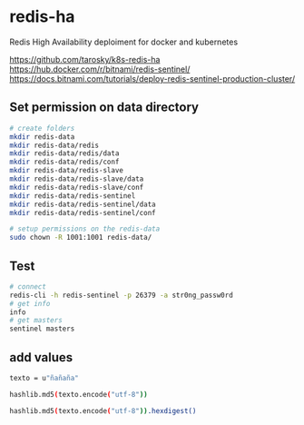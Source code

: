 # redis-ha
Redis High Availability deploiment for docker and kubernetes

https://github.com/tarosky/k8s-redis-ha
https://hub.docker.com/r/bitnami/redis-sentinel/
https://docs.bitnami.com/tutorials/deploy-redis-sentinel-production-cluster/


## Set permission on data directory

```bash
# create folders
mkdir redis-data
mkdir redis-data/redis
mkdir redis-data/redis/data
mkdir redis-data/redis/conf
mkdir redis-data/redis-slave
mkdir redis-data/redis-slave/data
mkdir redis-data/redis-slave/conf
mkdir redis-data/redis-sentinel
mkdir redis-data/redis-sentinel/data
mkdir redis-data/redis-sentinel/conf

# setup permissions on the redis-data 
sudo chown -R 1001:1001 redis-data/
```


## Test

```bash
# connect
redis-cli -h redis-sentinel -p 26379 -a str0ng_passw0rd
# get info
info
# get masters
sentinel masters
```

## add values
```bash
texto = u"ñañaña"

hashlib.md5(texto.encode("utf-8"))

hashlib.md5(texto.encode("utf-8")).hexdigest()
```